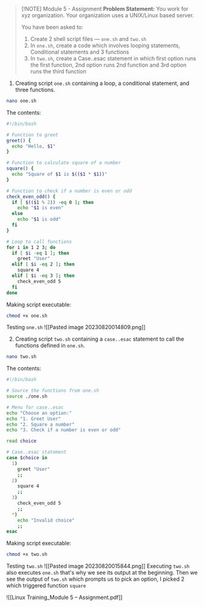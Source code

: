 
> [!NOTE] Module 5 - Assignment
> **Problem Statement:**
> You work for xyz organization. Your organization uses a UNIX/Linux based server.
> 
> You have been asked to:
> 
> 1. Create 2 shell script files — `one.sh` and `two.sh`
> 2. In `one.sh`, create a code which involves looping statements, Conditional statements and 3 functions
> 3. In `two.sh`, create a Case..esac statement in which first option runs the first function, 2nd option runs 2nd function and 3rd option runs the third function

1. Creating script `one.sh` containing a loop, a conditional statement, and three functions.
```bash
nano one.sh
```
The contents:
```bash
#!/bin/bash

# Function to greet
greet() {
  echo "Hello, $1"
}

# Function to calculate square of a number
square() {
  echo "Square of $1 is $(($1 * $1))"
}

# Function to check if a number is even or odd
check_even_odd() {
  if [ $(($1 % 2)) -eq 0 ]; then
    echo "$1 is even"
  else
    echo "$1 is odd"
  fi
}

# Loop to call functions
for i in 1 2 3; do
  if [ $i -eq 1 ]; then
    greet "User"
  elif [ $i -eq 2 ]; then
    square 4
  elif [ $i -eq 3 ]; then
    check_even_odd 5
  fi
done
```

Making script executable:
```bash
chmod +x one.sh
```

Testing `one.sh`
![[Pasted image 20230820014809.png]]

2. Creating script `two.sh` containing a `case..esac` statement to call the functions defined in `one.sh`.
```bash
nano two.sh
```
The contents:
```bash
#!/bin/bash

# Source the functions from one.sh
source ./one.sh

# Menu for case..esac
echo "Choose an option:"
echo "1. Greet User"
echo "2. Square a number"
echo "3. Check if a number is even or odd"

read choice

# Case..esac statement
case $choice in
  1)
    greet "User"
    ;;
  2)
    square 4
    ;;
  3)
    check_even_odd 5
    ;;
  *)
    echo "Invalid choice"
    ;;
esac
```

Making script executable:
```bash
chmod +x two.sh
```

Testing `two.sh`
![[Pasted image 20230820015844.png]]
Executing `two.sh` also executes `one.sh` that's why we see its output at the beginning. Then we see the output of `two.sh` which prompts us to pick an option, I picked 2 which triggered function `square`


![[Linux Training_Module 5 – Assignment.pdf]]